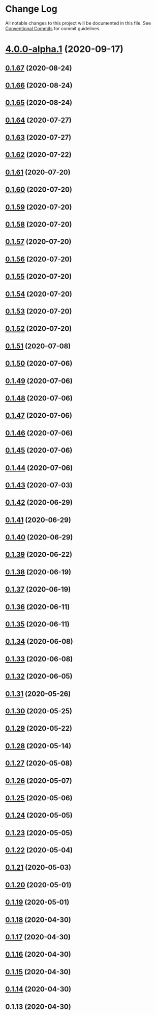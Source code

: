 # Change Log

All notable changes to this project will be documented in this file.
See [Conventional Commits](https://conventionalcommits.org) for commit guidelines.

# [4.0.0-alpha.1](https://github.com/mui-org/material-ui-x/compare/v0.1.67...v4.0.0-alpha.1) (2020-09-17)





## [0.1.67](https://github.com/mui-org/material-ui-x/compare/v0.1.66...v0.1.67) (2020-08-24)






## [0.1.66](https://github.com/mui-org/material-ui-x/compare/v0.1.65...v0.1.66) (2020-08-24)






## [0.1.65](https://github.com/mui-org/material-ui-x/compare/v0.1.62...v0.1.65) (2020-08-24)






## [0.1.64](https://github.com/mui-org/material-ui-x/compare/v0.1.62...v0.1.64) (2020-07-27)






## [0.1.63](https://github.com/mui-org/material-ui-x/compare/v0.1.62...v0.1.63) (2020-07-27)






## [0.1.62](https://github.com/mui-org/material-ui-x/compare/v0.1.61...v0.1.62) (2020-07-22)






## [0.1.61](https://github.com/mui-org/material-ui-x/compare/v0.1.60...v0.1.61) (2020-07-20)






## [0.1.60](https://github.com/mui-org/material-ui-x/compare/v0.1.59...v0.1.60) (2020-07-20)






## [0.1.59](https://github.com/mui-org/material-ui-x/compare/v0.1.58...v0.1.59) (2020-07-20)






## [0.1.58](https://github.com/mui-org/material-ui-x/compare/v0.1.57...v0.1.58) (2020-07-20)






## [0.1.57](https://github.com/mui-org/material-ui-x/compare/v0.1.56...v0.1.57) (2020-07-20)






## [0.1.56](https://github.com/mui-org/material-ui-x/compare/v0.1.55...v0.1.56) (2020-07-20)






## [0.1.55](https://github.com/mui-org/material-ui-x/compare/v0.1.54...v0.1.55) (2020-07-20)






## [0.1.54](https://github.com/mui-org/material-ui-x/compare/v0.1.53...v0.1.54) (2020-07-20)






## [0.1.53](https://github.com/mui-org/material-ui-x/compare/v0.1.52...v0.1.53) (2020-07-20)






## [0.1.52](https://github.com/mui-org/material-ui-x/compare/v0.1.51...v0.1.52) (2020-07-20)







## [0.1.51](https://github.com/mui-org/material-ui-x/compare/v0.1.42...v0.1.51) (2020-07-08)







## [0.1.50](https://github.com/mui-org/material-ui-x/compare/v0.1.49...v0.1.50) (2020-07-06)







## [0.1.49](https://github.com/mui-org/material-ui-x/compare/v0.1.48...v0.1.49) (2020-07-06)







## [0.1.48](https://github.com/mui-org/material-ui-x/compare/v0.1.47...v0.1.48) (2020-07-06)







## [0.1.47](https://github.com/mui-org/material-ui-x/compare/v0.1.46...v0.1.47) (2020-07-06)







## [0.1.46](https://github.com/mui-org/material-ui-x/compare/v0.1.45...v0.1.46) (2020-07-06)







## [0.1.45](https://github.com/mui-org/material-ui-x/compare/v0.1.44...v0.1.45) (2020-07-06)







## [0.1.44](https://github.com/mui-org/material-ui-x/compare/v0.1.43...v0.1.44) (2020-07-06)







## [0.1.43](https://github.com/mui-org/material-ui-x/compare/v0.1.42...v0.1.43) (2020-07-03)







## [0.1.42](https://github.com/mui-org/material-ui-x/compare/v0.1.41...v0.1.42) (2020-06-29)







## [0.1.41](https://github.com/mui-org/material-ui-x/compare/v0.1.40...v0.1.41) (2020-06-29)







## [0.1.40](https://github.com/mui-org/material-ui-x/compare/v0.1.39...v0.1.40) (2020-06-29)







## [0.1.39](https://github.com/mui-org/material-ui-x/compare/v0.1.38...v0.1.39) (2020-06-22)







## [0.1.38](https://github.com/mui-org/material-ui-x/compare/v0.1.37...v0.1.38) (2020-06-19)







## [0.1.37](https://github.com/mui-org/material-ui-x/compare/v0.1.36...v0.1.37) (2020-06-19)







## [0.1.36](https://github.com/mui-org/material-ui-x/compare/v0.1.35...v0.1.36) (2020-06-11)







## [0.1.35](https://github.com/mui-org/material-ui-x/compare/v0.1.34...v0.1.35) (2020-06-11)







## [0.1.34](https://github.com/mui-org/material-ui-x/compare/v0.1.33...v0.1.34) (2020-06-08)







## [0.1.33](https://github.com/mui-org/material-ui-x/compare/v0.1.32...v0.1.33) (2020-06-08)







## [0.1.32](https://github.com/mui-org/material-ui-x/compare/v0.1.31...v0.1.32) (2020-06-05)







## [0.1.31](https://github.com/mui-org/material-ui-x/compare/v0.1.30...v0.1.31) (2020-05-26)







## [0.1.30](https://github.com/mui-org/material-ui-x/compare/v0.1.29...v0.1.30) (2020-05-25)







## [0.1.29](https://github.com/mui-org/material-ui-x/compare/v0.1.28...v0.1.29) (2020-05-22)







## [0.1.28](https://github.com/mui-org/material-ui-x/compare/v0.1.27...v0.1.28) (2020-05-14)







## [0.1.27](https://github.com/mui-org/material-ui-x/compare/v0.1.26...v0.1.27) (2020-05-08)







## [0.1.26](https://github.com/mui-org/material-ui-x/compare/v0.1.25...v0.1.26) (2020-05-07)







## [0.1.25](https://github.com/mui-org/material-ui-x/compare/v0.1.24...v0.1.25) (2020-05-06)







## [0.1.24](https://github.com/mui-org/material-ui-x/compare/v0.1.23...v0.1.24) (2020-05-05)







## [0.1.23](https://github.com/mui-org/material-ui-x/compare/v0.1.22...v0.1.23) (2020-05-05)







## [0.1.22](https://github.com/mui-org/material-ui-x/compare/v0.1.21...v0.1.22) (2020-05-04)







## [0.1.21](https://github.com/mui-org/material-ui-x/compare/v0.1.20...v0.1.21) (2020-05-03)







## [0.1.20](https://github.com/mui-org/material-ui-x/compare/v0.1.19...v0.1.20) (2020-05-01)







## [0.1.19](https://github.com/mui-org/material-ui-x/compare/v0.1.18...v0.1.19) (2020-05-01)







## [0.1.18](https://github.com/mui-org/material-ui-x/compare/v0.1.17...v0.1.18) (2020-04-30)







## [0.1.17](https://github.com/mui-org/material-ui-x/compare/v0.1.16...v0.1.17) (2020-04-30)







## [0.1.16](https://github.com/mui-org/material-ui-x/compare/v0.1.15...v0.1.16) (2020-04-30)







## [0.1.15](https://github.com/mui-org/material-ui-x/compare/v0.1.14...v0.1.15) (2020-04-30)







## [0.1.14](https://github.com/mui-org/material-ui-x/compare/v0.1.13...v0.1.14) (2020-04-30)







## 0.1.13 (2020-04-30)



